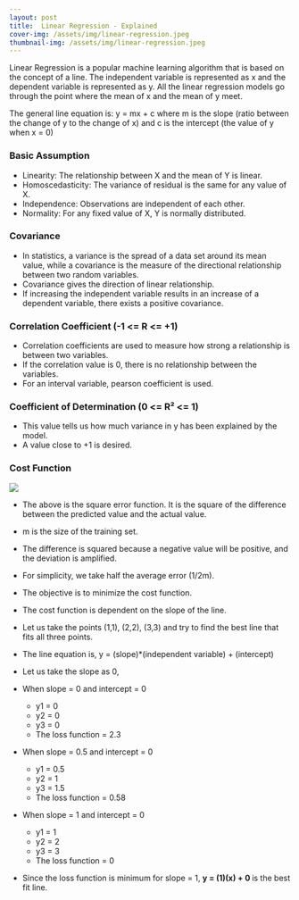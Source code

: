 ```yaml
---
layout: post
title:  Linear Regression - Explained
cover-img: /assets/img/linear-regression.jpeg
thumbnail-img: /assets/img/linear-regression.jpeg
---
```



Linear Regression is a popular machine learning algorithm that is based on the concept of a line. The independent variable is represented as x and the dependent variable is represented as y. All the linear regression models go through the point where the mean of x and the mean of y meet. 

The general line equation is:  y = mx + c 
where m is the slope (ratio between the change of y to the change of x) and c is the intercept (the value of y when x = 0)

<h3>Basic Assumption</h3>

- Linearity: The relationship between X and the mean of Y is linear.
- Homoscedasticity: The variance of residual is the same for any value of X.
- Independence: Observations are independent of each other.
- Normality: For any fixed value of X, Y is normally distributed.

<h3>Covariance</h3>

- In statistics, a variance is the spread of a data set around its mean value, while a covariance is the measure of the directional relationship between two random variables.
- Covariance gives the direction of linear relationship.
- If increasing the independent variable results in an increase of a dependent variable, there exists a positive covariance.

<h3>Correlation Coefficient (-1 <= R <= +1)</h3>

- Correlation coefficients are used to measure how strong a relationship is between two variables. 
- If the correlation value is 0, there is no relationship between the variables.
- For an interval variable, pearson coefficient is used. 

<h3>Coefficient of Determination (0 <= R² <= 1)</h3>

- This value tells us how much variance in y has been explained by the model. 
- A value close to +1 is desired.

<h3>Cost Function</h3>
<img src = "https://lh3.googleusercontent.com/proxy/sPRy4VoR1BK9-vfeB2f5-5DtHBfKcsAeSpG1z3ik7W0_WQPZwgo9o1f13JbcanKAbs2vz6w6qU-f9PzEiDA8gRn1ZYNZxnsIiefYfCDIxPR4Frr8MXcTrw">

- The above is the square error function. It is the square of the difference between the predicted value and the actual value. 
- m is the size of the training set.
- The difference is squared because a negative value will be positive, and the deviation is amplified.
- For simplicity, we take half the average error (1/2m). 
- The objective is to minimize the cost function.
- The cost function is dependent on the slope of the line. 

- Let us take the points (1,1), (2,2), (3,3) and try to find the best line that fits all three points.
- The line equation is, y = (slope)*(independent variable) + (intercept)
- Let us take the slope as 0,
- When slope = 0 and intercept = 0
  - y1 = 0
  - y2 = 0
  - y3 = 0
  - The loss function = 2.3
  
- When slope = 0.5 and intercept = 0
  - y1 = 0.5
  - y2 = 1
  - y3 = 1.5
  - The loss function = 0.58
 
- When slope = 1 and intercept = 0
  - y1 = 1
  - y2 = 2
  - y3 = 3
  - The loss function = 0
  
 - Since the loss function is minimum for slope = 1,  <b>y = (1)(x) + 0 </b> is the best fit line.
 
